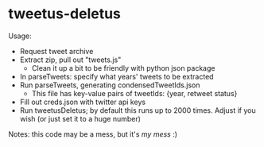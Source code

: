 # tweetus-deletus

Usage:
- Request tweet archive
- Extract zip, pull out "tweets.js"
    - Clean it up a bit to be friendly with python json package
- In parseTweets: specify what years' tweets to be extracted
- Run parseTweets, generating condensedTweetIds.json
    - This file has key-value pairs of tweetIds: {year, retweet status}
- Fill out creds.json with twitter api keys
- Run tweetusDeletus; by default this runs up to 2000 times. Adjust if you wish (or just set it to a huge number)

Notes:
this code may be a mess, but it's *my mess* :)
